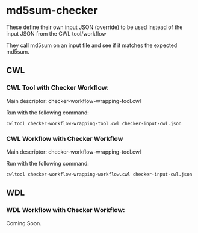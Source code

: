 # md5sum-checker
These define their own input JSON (override) to be used instead of the input JSON from the CWL tool/workflow

They call md5sum on an input file and see if it matches the expected md5sum.

## CWL
### CWL Tool with Checker Workflow:
Main descriptor: checker-workflow-wrapping-tool.cwl

Run with the following command:

`cwltool checker-workflow-wrapping-tool.cwl checker-input-cwl.json`

### CWL Workflow with Checker Workflow
Main descriptor: checker-workflow-wrapping-tool.cwl

Run with the following command:

`cwltool checker-workflow-wrapping-workflow.cwl checker-input-cwl.json`

## WDL
### WDL Workflow with Checker Workflow:
Coming Soon.
